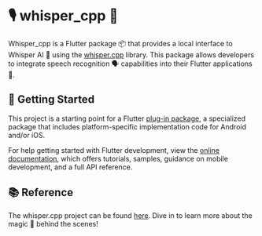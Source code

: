 # 🎙️ whisper_cpp 🎉

Whisper_cpp is a Flutter package 📦 that provides a local interface to Whisper AI 🤖 using the [whisper.cpp](https://github.com/ggerganov/whisper.cpp) library. This package allows developers to integrate speech recognition 🗣️ capabilities into their Flutter applications 📱.

## 🚀 Getting Started

This project is a starting point for a Flutter [plug-in package](https://flutter.dev/developing-packages/), a specialized package that includes platform-specific implementation code for Android and/or iOS.

For help getting started with Flutter development, view the [online documentation](https://flutter.dev/docs), which offers tutorials, samples, guidance on mobile development, and a full API reference.

## 📚 Reference

The whisper.cpp project can be found [here](https://github.com/ggerganov/whisper.cpp). Dive in to learn more about the magic 🎩 behind the scenes!
